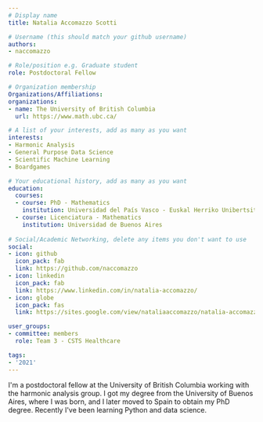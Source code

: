 ```yaml
---
# Display name
title: Natalia Accomazzo Scotti

# Username (this should match your github username)
authors:
- naccomazzo

# Role/position e.g. Graduate student
role: Postdoctoral Fellow

# Organization membership
Organizations/Affiliations:
organizations:
- name: The University of British Columbia
  url: https://www.math.ubc.ca/

# A list of your interests, add as many as you want
interests:
- Harmonic Analysis
- General Purpose Data Science
- Scientific Machine Learning
- Boardgames

# Your educational history, add as many as you want
education:
  courses:
  - course: PhD - Mathematics
    institution: Universidad del País Vasco - Euskal Herriko Unibertsitatea
  - course: Licenciatura - Mathematics
    institution: Universidad de Buenos Aires
    
# Social/Academic Networking, delete any items you don't want to use
social:
- icon: github
  icon_pack: fab
  link: https://github.com/naccomazzo
- icon: linkedin
  icon_pack: fab
  link: https://www.linkedin.com/in/natalia-accomazzo/
- icon: globe
  icon_pack: fas
  link: https://sites.google.com/view/nataliaaccomazzo/natalia-accomazzo

user_groups:
- committee: members
  role: Team 3 - CSTS Healthcare

tags:
- '2021'
---
```


I'm a postdoctoral fellow at the University of British Columbia working with the harmonic analysis group. I got my degree from the University of Buenos Aires, where I was born, and I later moved to Spain to obtain my PhD degree. Recently I've been learning Python and data science.

